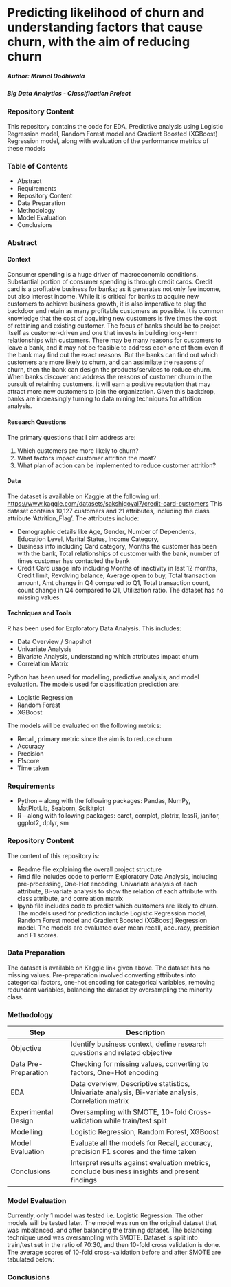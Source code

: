 # Predicting likelihood of churn and understanding factors that cause churn, with the aim of reducing churn

##### Author: Mrunal Dodhiwala
##### Big Data Analytics - Classification Project

### Repository Content
This repository contains the code for EDA, Predictive analysis using Logistic Regression model, Random Forest model and Gradient Boosted (XGBoost) Regression model, along with evaluation of the performance metrics of these models

### Table of Contents
- Abstract
- Requirements
- Repository Content
- Data Preparation
- Methodology
- Model Evaluation
- Conclusions

### Abstract
#### Context
Consumer spending is a huge driver of macroeconomic conditions. Substantial portion of consumer spending is through credit cards. Credit card is a profitable business for banks; as it generates not only fee income, but also interest income.
While it is critical for banks to acquire new customers to achieve business growth, it is also imperative to plug the backdoor and retain as many profitable customers as possible. It is common knowledge that the cost of acquiring new customers is five times the cost of retaining and existing customer. The focus of banks should be to project itself as customer-driven and one that invests in building long-term relationships with customers. There may be many reasons for customers to leave a bank, and it may not be feasible to address each one of them even if the bank may find out the exact reasons. But the banks can find out which customers are more likely to churn, and can assimilate the reasons of churn, then the bank can design the products/services to reduce churn. When banks discover and address the reasons of customer churn in the pursuit of retaining customers, it will earn a positive reputation that may attract more new customers to join the organization.
Given this backdrop, banks are increasingly turning to data mining techniques for attrition analysis.

#### Research Questions
The primary questions that I aim address are:
1.	Which customers are more likely to churn?
2.	What factors impact customer attrition the most?
3.	What plan of action can be implemented to reduce customer attrition?

#### Data
The dataset is available on Kaggle at the following url:
https://www.kaggle.com/datasets/sakshigoyal7/credit-card-customers
This dataset contains 10,127 customers and 21 attributes, including the class attribute ‘Attrition_Flag’. The attributes include:
-	Demographic details like Age, Gender, Number of Dependents, Education Level, Marital Status, Income Category, 
-	Business info including Card category, Months the customer has been with the bank, Total relationships of customer with the bank, number of times customer has contacted the bank
-	Credit Card usage info including Months of inactivity in last 12 months, Credit limit, Revolving balance, Average open to buy, Total transaction amount, Amt change in Q4 compared to Q1, Total transaction count, count change in Q4 compared to Q1, Utilization ratio. The dataset has no missing values.

#### Techniques and Tools
R has been used for Exploratory Data Analysis. This includes:
-	Data Overview / Snapshot
-	Univariate Analysis
-	Bivariate Analysis, understanding which attributes impact churn
-	Correlation Matrix

Python has been used for modelling, predictive analysis, and model evaluation. The models used for classification prediction are:
-	Logistic Regression
-	Random Forest
-	XGBoost

The models will be evaluated on the following metrics:
-	Recall, primary metric since the aim is to reduce churn
-	Accuracy
-	Precision
-	F1score
-	Time taken


### Requirements
-	Python – along with the following packages: Pandas, NumPy, MatPlotLib, Seaborn, Scikitplot
-	R – along with following packages: caret, corrplot, plotrix, lessR, janitor, ggplot2, dplyr, sm


### Repository Content
The content of this repository is:
-	Readme file explaining the overall project structure
-	Rmd file includes code to perform Exploratory Data Analysis, including pre-processing, One-Hot encoding, Univariate analysis of each attribute, Bi-variate analysis to show the relation of each attribute with class attribute, and correlation matrix
-	Ipynb file includes code to predict which customers are likely to churn. The models used for prediction include Logistic Regression model, Random Forest model and Gradient Boosted (XGBoost) Regression model. The models are evaluated over mean recall, accuracy, precision and F1 scores.

### Data Preparation
The dataset is available on Kaggle link given above. The dataset has no missing values. Pre-preparation involved converting attributes into categorical factors, one-hot encoding for categorical variables, removing redundant variables, balancing the dataset by oversampling the minority class.

### Methodology

| Step	            | Description                                                            |
| ----------------- | ---------------------------------------------------------------------- |
| Objective	| Identify business context, define research questions and related objective |
| Data Pre-Preparation	| Checking for missing values, converting to factors, One-Hot encoding |
|EDA	| Data overview, Descriptive statistics, Univariate analysis, Bi-variate analysis, Correlation matrix |
| Experimental Design	| Oversampling with SMOTE, 10-fold Cross-validation while train/test split |
| Modelling	| Logistic Regression, Random Forest, XGBoost |
| Model Evaluation	| Evaluate all the models for Recall, accuracy, precision F1 scores and the time taken |
| Conclusions	| Interpret results against evaluation metrics, conclude business insights and present findings |

### Model Evaluation
Currently, only 1 model was tested i.e. Logistic Regression. The other models will be tested later. The model was run on the original dataset that was imbalanced, and after balancing the training dataset. The balancing technique used was oversampling with SMOTE. Dataset is split into train/test set in the ratio of 70:30, and then 10-fold cross validation is done. The average scores of 10-fold cross-validation before and after SMOTE are tabulated below:


### Conclusions





